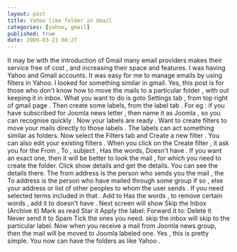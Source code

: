 ```yaml
---
layout: post
title: Yahoo like folder in Gmail
categories: [yahoo, gmail]
published: true
date: 2009-03-21 08:27
---
```

It may be with the introduction of Gmail many email providers makes their service free of cost , and increasing their space and features. I was having Yahoo and Gmail accounts. It was easy for me to manage emails by using filters in Yahoo. I looked for something similar in gmail.  Yes, this post is for those who don't know how to move the mails to a particular folder , with out keeping it in inbox. What you want to do is goto Settings tab , from top right of gmail page . Then create some labels, from the label tab . For eg : if you have subscribed for Joomla news letter , then name it as Joomla , so you can recognise quickly . Now your labels are ready . Want to create filters to move your mails directly to those labels . The labels can act something similar as folders.  Now select the Filters tab and Create a new filter . You can also edit your existing filters . When you click on the Create filter , it ask you for the From , To , subject , Has the words, Doesn't have . If you want an exact one, then it will be better to look the mail , for which you need to create the folder. Click show details and get the details. You can see the details there. The from address is the person who sends you the mail , the To address is the person who have mailed through some group if so , else your address or list of other peoples to whom the user sends . If you need selected terms included in that . Add to Has the words , to remove certain words , add it to doesn't have .  Next screen will show  Skip the Inbox (Archive it) Mark as read Star it Apply the label: Forward it to: Delete it Never send it to Spam  Tick the ones you need. skip the inbox will skip to the particular label. Now when you receive a mail from Joomla news group, then the mail will be moved to Joomla labeled one. Yes , this is pretty simple. You now can have the folders as like Yahoo .   
